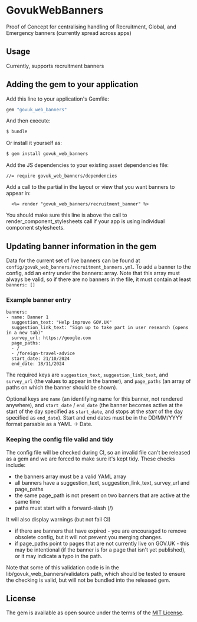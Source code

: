 # GovukWebBanners
Proof of Concept for centralising handling of Recruitment, Global, and Emergency banners (currently spread across apps)

## Usage
Currently, supports recruitment banners

## Adding the gem to your application
Add this line to your application's Gemfile:

```ruby
gem "govuk_web_banners"
```

And then execute:
```bash
$ bundle
```

Or install it yourself as:
```bash
$ gem install govuk_web_banners
```

Add the JS dependencies to your existing asset dependencies file:

```
//= require govuk_web_banners/dependencies
```

Add a call to the partial in the layout or view that you want banners to appear in:

```
  <%= render "govuk_web_banners/recruitment_banner" %>
```

You should make sure this line is above the call to render_component_stylesheets call if your
app is using individual component stylesheets.

## Updating banner information in the gem

Data for the current set of live banners can be found at `config/govuk_web_banners/recruitment_banners.yml`. To
add a banner to the config, add an entry under the banners: array. Note that this array must always be valid,
so if there are no banners in the file, it must contain at least `banners: []`

### Example banner entry

```
banners:
- name: Banner 1
  suggestion_text: "Help improve GOV.UK"
  suggestion_link_text: "Sign up to take part in user research (opens in a new tab)"
  survey_url: https://google.com
  page_paths:
  - /
  - /foreign-travel-advice
  start_date: 21/10/2024
  end_date: 18/11/2024
```

The required keys are `suggestion_text`, `suggestion_link_text`, and `survey_url` (the values to appear in the
banner), and `page_paths` (an array of paths on which the banner should be shown).

Optional keys are `name` (an identifying name for this banner, not rendered anywhere), and `start_date` / `end_date`
(the banner becomes active at the start of the day specified as `start_date`, and stops at the *start* of the day
specified as `end_date`). Start and end dates must be in the DD/MM/YYYY format parsable as a YAML -> Date.

### Keeping the config file valid and tidy

The config file will be checked during CI, so an invalid file can't be released as a gem and we are forced
to make sure it's kept tidy. These checks include:

* the banners array must be a valid YAML array
* all banners have a suggestion_text, suggestion_link_text, survey_url and page_paths
* the same page_path is not present on two banners that are active at the same time
* paths must start with a forward-slash (/)

It will also display warnings (but not fail CI)

* if there are banners that have expired - you are encouraged to remove obsolete config, but it will not
  prevent you merging changes.
* if page_paths point to pages that are not currently live on GOV.UK - this may be intentional (if the banner
  is for a page that isn't yet published), or it may indicate a typo in the path.

Note that some of this validation code is in the lib/govuk_web_banners/validators path, which
should be tested to ensure the checking is valid, but will not be bundled into the released gem.

## License
The gem is available as open source under the terms of the [MIT License](https://opensource.org/licenses/MIT).
